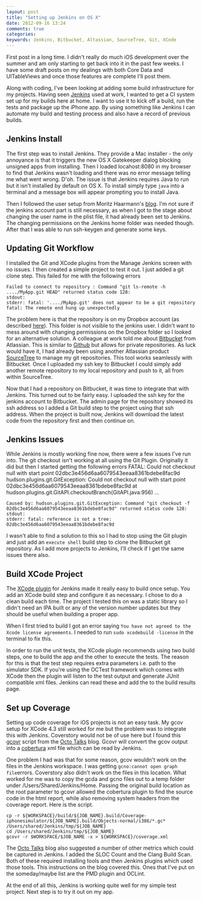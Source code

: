 ```yaml
---
layout: post
title: "Setting up Jenkins on OS X"
date: 2012-09-16 13:24
comments: true
categories: 
keywords: Jenkins, Bitbucket, Altassian, SourceTree, Git, XCode
---
```


First post in a long time. I didn't really do much iOS development over the summer and am only starting to get back into it in the past few weeks. I have some draft posts on my dealings with both Core Data and UITableViews and once those features are complete I'll post them.

Along with coding, I've been looking at adding some build infrastructure for my projects. Having seen [Jenkins][] used at work, I wanted to get a CI system set up for my builds here at home. I want to use it to kick off a build, run the tests and package up the iPhone app. By using something like Jenkins I can automate my build and testing process and also have a record of previous builds.

## Jenkins Install

The first step was to install Jenkins. They provide a Mac installer - the only annoyance is that it triggers the new OS X Gatekeeper dialog blocking unsigned apps from installing. Then I loaded locahost:8080 in my browser to find that Jenkins wasn't loading and there was no error message telling me what went wrong. D'oh. The issue is that Jenkins requires Java to run but it isn't installed by default on OS X. To install simply type `java` into a terminal and a message box will appear prompting you to install Java.

Then I followed the user setup from Moritz Haarmann's [blog](http://momo.brauchtman.net/2011/11/12/howto-install-jenkins-on-os-x-and-make-it-build-mac-stuff/). I'm not sure if the jenkins account part is still necessary, as when I got to the stage about changing the user name in the plist file, it had already been set to Jenkins. The changing permissions on the Jenkins home folder was needed though. After that I was able to run ssh-keygen and generate some keys.

## Updating Git Workflow

I installed the Git and XCode plugins from the Manage Jenkins screen with no issues. I then created a simple project to test it out. I just added a git clone step. This failed for me with the following errors

	Failed to connect to repository : Command "git ls-remote -h ..../MyApp.git HEAD" returned status code 128:
	stdout: 
	stderr: fatal: '..../MyApp.git' does not appear to be a git repository
	fatal: The remote end hung up unexpectedly

The problem here is that the repository is on my Dropbox account (as described [here](http://www.gerardcondon.com/blog/2012/01/26/version-control-in-xcode-using-git-and-dropbox/)). This folder is not visible to the jenkins user. I didn't want to mess around with changing permissions on the Dropbox folder so I looked for an alternative solution. A colleague at work told me about [Bitbucket][] from Atlassian. This is similar to [Github][] but allows for private repositories. As luck would have it, I had already been using another Atlassian product [SourceTree][] to manage my git repositories. This tool works seamlessly with Bitbucket. Once I uploaded my ssh key to Bitbucket I could simply add another remote repository to my local repository and push to it, all from within SourceTree.

Now that I had a repository on Bitbucket, it was time to integrate that with Jenkins. This turned out to be fairly easy. I uploaded the ssh key for the jenkins account to Bitbucket. The admin page for the repository showed its ssh address so I added a Git build step to the project using that ssh address. When the project is built now, Jenkins will download the latest code from the repository first and then continue on.

## Jenkins Issues

While Jenkins is mostly working fine now, there were a few issues I've run into. The git checkout isn't working at all using the Git Plugin. Originally it did but then I started getting the following errors
	FATAL: Could not checkout null with start point 02dbc3e456d6aa6079543eeaa8361bdebe8fac9d
	hudson.plugins.git.GitException: Could not checkout null with start point 02dbc3e456d6aa6079543eeaa8361bdebe8fac9d
		at hudson.plugins.git.GitAPI.checkoutBranch(GitAPI.java:956)
		...

	Caused by: hudson.plugins.git.GitException: Command "git checkout -f 02dbc3e456d6aa6079543eeaa8361bdebe8fac9d" returned status code 128:
	stdout: 
	stderr: fatal: reference is not a tree: 02dbc3e456d6aa6079543eeaa8361bdebe8fac9d

I wasn't able to find a solution to this so I had to stop using the Git plugin and just add an `execute shell` build step to clone the Bitbucket git repository. As I add more projects to Jenkins, I'll check if I get the same issues there also.

## Build XCode Project

The [XCode plugin][] for Jenkins made it really easy to build once setup. You add an XCode build step and configure it as necessary. I chose to do a clean build each time. The project I tested this on was a static library so I didn't need an IPA built or any of the version number updates but they should be useful when building a proper app.

When I first tried to build I got an error saying `You have not agreed to the Xcode license agreements`. I needed to run `sudo xcodebuild -license` in the terminal to fix this.

In order to run the unit tests, the XCode plugin recommends using two build steps, one to build the app and the other to execute the tests. The reason for this is that the test step requires extra parameters i.e. path to the simulator SDK. If you're using the OCTest framework which comes with XCode then the plugin will listen to the test output and generate JUnit compatible xml files. Jenkins can read these and add the to the build results page.

## Set up Coverage
Setting up code coverage for iOS projects is not an easy task. My gcov setup for XCode 4.3 still worked for me but the problem was to integrate this with Jenkins. Coverstory would not be of use here but I found this [gcovr][] script from the [Octo Talks] blog. Gcovr will convert the gcov output into a [cobertura][] xml file which can be read by Jenkins.

One problem I had was that for some reason, gcov wouldn't work on the files in the Jenkins workspace. I was getting `gcno:cannot open graph file`errors. Coverstory also didn't work on the files in this location. What worked for me was to copy the gcda and gcno files out to a temp folder under /Users/Shared/Jenkins/Home. Passing the original build location as the root parameter to gcovr allowed the cobertura plugin to find the source code in the html report, while also removing system headers from the coverage report. Here is the script.

	cp -r ${WORKSPACE}/build/${JOB_NAME}.build/Coverage-iphonesimulator/${JOB_NAME}.build/Objects-normal/i386/*.gc* /Users/shared/Jenkins/tmp/${JOB_NAME}
	cd /Users/shared/Jenkins/tmp/${JOB_NAME}
	gcovr -r $WORKSPACE/$JOB_NAME -x > ${WORKSPACE}/coverage.xml

The [Octo Talks] blog also suggested a number of other metrics which could be captured in Jenkins. I added the SLOC Count and the Clang Build Scan. Both of these required installing tools and then Jenkins plugins which used those tools. This instructions on the blog covered this. Ones that I've put on the someday/maybe list are the PMD plugin and OCLint.

At the end of all this, Jenkins is working quite well for my simple test project. Next step is to try it out on my app.

[Jenkins]: http://jenkins-ci.org/
[Bitbucket]: https://bitbucket.org/
[Github]: http://www.github.com
[SourceTree]: http://www.sourcetreeapp.com/
[XCode Plugin]: http://www.XXX.com
[gcovr]: https://software.sandia.gov/trac/fast/wiki/gcovr
[cobertura]: http://cobertura.sourceforge.net/
[Octo Talks]: http://blog.octo.com/en/jenkins-quality-dashboard-ios-development/
